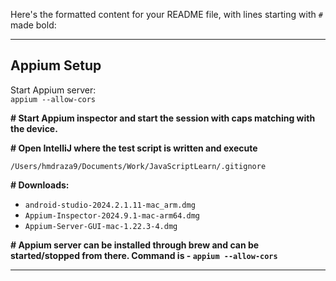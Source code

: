 Here's the formatted content for your README file, with lines starting with `#` made bold:

---

## Appium Setup

Start Appium server:  
`appium --allow-cors`

**# Start Appium inspector and start the session with caps matching with the device.**

**# Open IntelliJ where the test script is written and execute**

`/Users/hmdraza9/Documents/Work/JavaScriptLearn/.gitignore`

**# Downloads:**

- `android-studio-2024.2.1.11-mac_arm.dmg`  
- `Appium-Inspector-2024.9.1-mac-arm64.dmg`  
- `Appium-Server-GUI-mac-1.22.3-4.dmg`

**# Appium server can be installed through brew and can be started/stopped from there. Command is - `appium --allow-cors`** 

---
